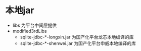# 本地jar
 - libs 为平台中间层提供
 - modified3rdLibs
   + sqlite-jdbc-*-longxin.jar 为国产化平台龙芯本地编译的库
   + sqlite-jdbc-*-shenwei.jar 为国产化平台申威本地编译的库